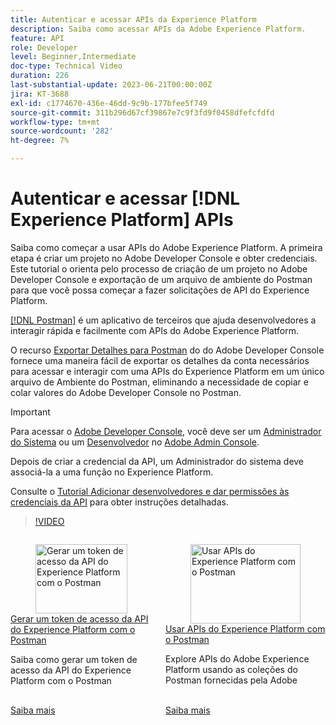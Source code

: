 ```yaml
---
title: Autenticar e acessar APIs da Experience Platform
description: Saiba como acessar APIs da Adobe Experience Platform.
feature: API
role: Developer
level: Beginner,Intermediate
doc-type: Technical Video
duration: 226
last-substantial-update: 2023-06-21T00:00:00Z
jira: KT-3688
exl-id: c1774670-436e-46dd-9c9b-177bfee5f749
source-git-commit: 311b296d67cf39867e7c9f3fd9f0458dfefcfdfd
workflow-type: tm+mt
source-wordcount: '282'
ht-degree: 7%

---
```


# Autenticar e acessar [!DNL Experience Platform] APIs

Saiba como começar a usar APIs do Adobe Experience Platform. A primeira etapa é criar um projeto no Adobe Developer Console e obter credenciais. Este tutorial o orienta pelo processo de criação de um projeto no Adobe Developer Console e exportação de um arquivo de ambiente do Postman para que você possa começar a fazer solicitações de API do Experience Platform.

[[!DNL Postman]](https://www.postman.com/) é um aplicativo de terceiros que ajuda desenvolvedores a interagir rápida e facilmente com APIs do Adobe Experience Platform.

O recurso [Exportar Detalhes para Postman](https://developer.adobe.com/console/home) do **&#x200B;**&#x200B;do Adobe Developer Console fornece uma maneira fácil de exportar os detalhes da conta necessários para acessar e interagir com uma APIs do Experience Platform em um único arquivo de Ambiente do Postman, eliminando a necessidade de copiar e colar valores do Adobe Developer Console no Postman.

>[!IMPORTANT]
>
>Para acessar o [Adobe Developer Console](https://developer.adobe.com/console/home), você deve ser um [Administrador do Sistema](https://helpx.adobe.com/br/enterprise/using/admin-roles.html) ou um [Desenvolvedor](https://helpx.adobe.com/enterprise/using/manage-developers.html#:~:text=Add%20developers%20to%20a%20single%20product%20profile&text=In%20the%20Admin%20Console%2C%20navigate,in%20the%20upper%2Dright%20corner.) no [Adobe Admin Console](https://adminconsole.adobe.com).
>
> Depois de criar a credencial da API, um Administrador do sistema deve associá-la a uma função no Experience Platform.
>
>Consulte o [Tutorial Adicionar desenvolvedores e dar permissões às credenciais da API](../admin/add-developers.md) para obter instruções detalhadas.


>[!VIDEO](https://video.tv.adobe.com/v/28832/?learn=on&enablevpops)

<!-- CARDS
* generate-an-access-token.md
* use-apis-with-postman.md
-->
<!-- START CARDS HTML - DO NOT MODIFY BY HAND -->
<div class="columns">
    <div class="column is-half-tablet is-half-desktop is-one-third-widescreen" aria-label="Generate an Experience Platform API access token with Postman">
        <div class="card" style="height: 100%; display: flex; flex-direction: column; height: 100%;">
            <div class="card-image">
                <figure class="image x-is-16by9">
                    <a href="generate-an-access-token.md" title="Gerar um token de acesso da API do Experience Platform com o Postman" target="_blank" rel="referrer">
                        <img class="is-bordered-r-small" src="https://video.tv.adobe.com/v/29698/?format=jpeg&nocache=1752259602830" alt="Gerar um token de acesso da API do Experience Platform com o Postman"
                             style="width: 100%; aspect-ratio: 16 / 9; object-fit: cover; overflow: hidden; display: block; margin: auto;">
                    </a>
                </figure>
            </div>
            <div class="card-content is-padded-small" style="display: flex; flex-direction: column; flex-grow: 1; justify-content: space-between;">
                <div class="top-card-content">
                    <p class="headline is-size-6 has-text-weight-bold">
                        <a href="generate-an-access-token.md" target="_blank" rel="referrer" title="Gerar um token de acesso da API do Experience Platform com o Postman">Gerar um token de acesso da API do Experience Platform com o Postman</a>
                    </p>
                    <p class="is-size-6">Saiba como gerar um token de acesso da API do Experience Platform com o Postman</p>
                </div>
                <a href="generate-an-access-token.md" target="_blank" rel="referrer" class="spectrum-Button spectrum-Button--outline spectrum-Button--primary spectrum-Button--sizeM" style="align-self: flex-start; margin-top: 1rem;">
                    <span class="spectrum-Button-label has-no-wrap has-text-weight-bold">Saiba mais</span>
                </a>
            </div>
        </div>
    </div>
    <div class="column is-half-tablet is-half-desktop is-one-third-widescreen" aria-label="Use Experience Platform APIs with Postman">
        <div class="card" style="height: 100%; display: flex; flex-direction: column; height: 100%;">
            <div class="card-image">
                <figure class="image x-is-16by9">
                    <a href="use-apis-with-postman.md" title="Usar APIs do Experience Platform com o Postman" target="_blank" rel="referrer">
                        <img class="is-bordered-r-small" src="https://video.tv.adobe.com/v/29704/?format=jpeg&nocache=1752259602844" alt="Usar APIs do Experience Platform com o Postman"
                             style="width: 100%; aspect-ratio: 16 / 9; object-fit: cover; overflow: hidden; display: block; margin: auto;">
                    </a>
                </figure>
            </div>
            <div class="card-content is-padded-small" style="display: flex; flex-direction: column; flex-grow: 1; justify-content: space-between;">
                <div class="top-card-content">
                    <p class="headline is-size-6 has-text-weight-bold">
                        <a href="use-apis-with-postman.md" target="_blank" rel="referrer" title="Usar APIs do Experience Platform com o Postman">Usar APIs do Experience Platform com o Postman</a>
                    </p>
                    <p class="is-size-6">Explore APIs do Adobe Experience Platform usando as coleções do Postman fornecidas pela Adobe</p>
                </div>
                <a href="use-apis-with-postman.md" target="_blank" rel="referrer" class="spectrum-Button spectrum-Button--outline spectrum-Button--primary spectrum-Button--sizeM" style="align-self: flex-start; margin-top: 1rem;">
                    <span class="spectrum-Button-label has-no-wrap has-text-weight-bold">Saiba mais</span>
                </a>
            </div>
        </div>
    </div>
</div>
<!-- END CARDS HTML - DO NOT MODIFY BY HAND -->
